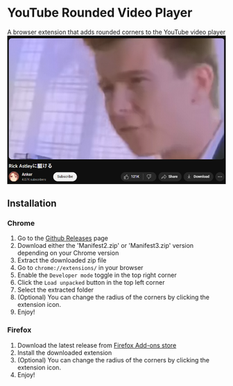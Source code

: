 # YouTube Rounded Video Player
A browser extension that adds rounded corners to the YouTube video player
![img.png](img.png)

## Installation
### Chrome
1. Go to the [Github Releases](https://github.com/brokiem/yt-rounded-video-player/releases) page
2. Download either the 'Manifest2.zip' or 'Manifest3.zip' version depending on your Chrome version
3. Extract the downloaded zip file
4. Go to `chrome://extensions/` in your browser
5. Enable the `Developer mode` toggle in the top right corner
6. Click the `Load unpacked` button in the top left corner
7. Select the extracted folder
8. (Optional) You can change the radius of the corners by clicking the extension icon.
9. Enjoy!

### Firefox
1. Download the latest release from [Firefox Add-ons store](https://addons.mozilla.org/en-US/firefox/addon/youtube-rounded-video-player/)
2. Install the downloaded extension
3. (Optional) You can change the radius of the corners by clicking the extension icon.
4. Enjoy!
